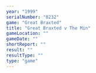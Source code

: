 ```yaml
---
year: "1999"
serialNumber: "0232" 
game: "Great Braxted"
title: "Great Braxted v The Min"
gameLocation: ""
gameDate: ""
shortReport: ""
result: ""
resultType: ""
type: "game"
---
```

